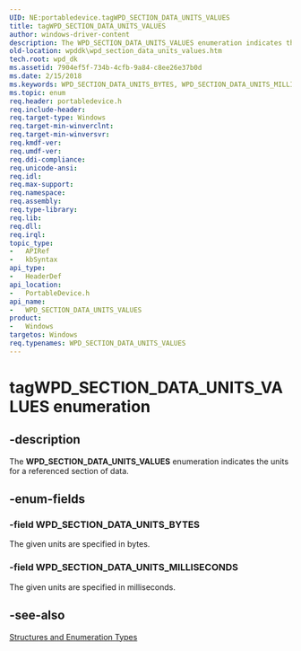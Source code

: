 ```yaml
---
UID: NE:portabledevice.tagWPD_SECTION_DATA_UNITS_VALUES
title: tagWPD_SECTION_DATA_UNITS_VALUES
author: windows-driver-content
description: The WPD_SECTION_DATA_UNITS_VALUES enumeration indicates the units for a referenced section of data.
old-location: wpddk\wpd_section_data_units_values.htm
tech.root: wpd_dk
ms.assetid: 7904ef5f-734b-4cfb-9a84-c8ee26e37b0d
ms.date: 2/15/2018
ms.keywords: WPD_SECTION_DATA_UNITS_BYTES, WPD_SECTION_DATA_UNITS_MILLISECONDS, WPD_SECTION_DATA_UNITS_VALUES, WPD_SECTION_DATA_UNITS_VALUES enumeration, enumeration, portabledevice/WPD_SECTION_DATA_UNITS_BYTES, portabledevice/WPD_SECTION_DATA_UNITS_MILLISECONDS, portabledevice/WPD_SECTION_DATA_UNITS_VALUES, tagWPD_SECTION_DATA_UNITS_VALUES, wpddk.wpd_section_data_units_values
ms.topic: enum
req.header: portabledevice.h
req.include-header: 
req.target-type: Windows
req.target-min-winverclnt: 
req.target-min-winversvr: 
req.kmdf-ver: 
req.umdf-ver: 
req.ddi-compliance: 
req.unicode-ansi: 
req.idl: 
req.max-support: 
req.namespace: 
req.assembly: 
req.type-library: 
req.lib: 
req.dll: 
req.irql: 
topic_type:
-	APIRef
-	kbSyntax
api_type:
-	HeaderDef
api_location:
-	PortableDevice.h
api_name:
-	WPD_SECTION_DATA_UNITS_VALUES
product:
-	Windows
targetos: Windows
req.typenames: WPD_SECTION_DATA_UNITS_VALUES
---
```


# tagWPD_SECTION_DATA_UNITS_VALUES enumeration


## -description



The <b>WPD_SECTION_DATA_UNITS_VALUES</b> enumeration indicates the units for a referenced section of data.




## -enum-fields




### -field WPD_SECTION_DATA_UNITS_BYTES

The given units are specified in bytes.


### -field WPD_SECTION_DATA_UNITS_MILLISECONDS

The given units are specified in milliseconds.


## -see-also




<a href="https://msdn.microsoft.com/library/windows/hardware/ff597672">Structures and Enumeration Types</a>
 

 

